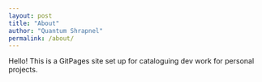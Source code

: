 ```yaml
---
layout: post
title: "About"
author: "Quantum Shrapnel"
permalink: /about/
---
```


Hello! This is a GitPages site set up for cataloguing dev work for personal projects.
